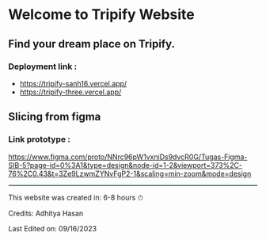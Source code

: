 # Welcome to Tripify Website

## Find your dream place on Tripify.

### Deployment link :

- https://tripify-sanh16.vercel.app/
- https://tripify-three.vercel.app/

## Slicing from figma

### Link prototype :

https://www.figma.com/proto/NNrc96pW1vxniDs9dvcR0G/Tugas-Figma-SIB-5?page-id=0%3A1&type=design&node-id=1-2&viewport=373%2C-76%2C0.43&t=3Ze9LzwmZYNvFgP2-1&scaling=min-zoom&mode=design

<hr style="border: 1px solid lightblue">

This website was created in: 6-8 hours ⏱

Credits: Adhitya Hasan

Last Edited on: 09/16/2023

